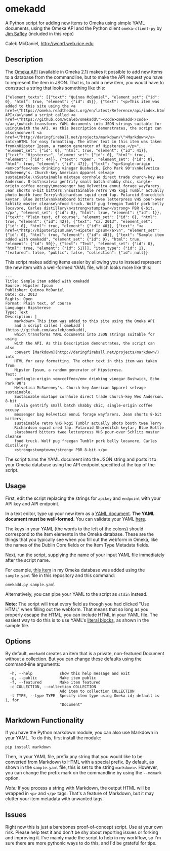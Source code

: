 omekadd
=======

A Python script for adding new items to Omeka using simple YAML
documents, using the Omeka API and the Python client
`omeka-client-py` by [Jim Safley](https://github.com/jimsafley/omeka-client-py)
(included in this repo)

Caleb McDaniel, <http://wcm1.web.rice.edu>

Description
-----------

The [Omeka
API](https://omeka.readthedocs.org/en/latest/Reference/api/index.html)
(available in Omeka 2.1) makes it possible to add new items to a
database from the commandline, but to make the API request you have to
represent the item in JSON. That is, to add a new item, you would have
to construct a string that looks something like this:

~~~~ {.json}
{"element_texts": [{"text": "Quinoa McDaniel", "element_set": {"id": 0}, "html": true, "element": {"id": 45}}, {"text": "<p>This item was added to this site using the <a href=\"https://omeka.readthedocs.org/en/latest/Reference/api/index.html\">Omeka API</a>\nand a script called <a href=\"https://github.com/wcaleb/omekadd\"><code>omekadd</code></a>,\nwhich transforms YAML documents into JSON strings suitable for using\nwith the API. As this Description demonstrates, the script can also\nconvert <a href=\"http://daringfireball.net/projects/markdown/\">Markdown</a> into\nHTML for easy formatting. The other text in this item was taken from\nHipster Ipsum, a random generator of Hipsterese.</p>", "element_set": {"id": 0}, "html": true, "element": {"id": 41}}, {"text": "Hipsterese", "element_set": {"id": 0}, "html": true, "element": {"id": 44}}, {"text": "Open", "element_set": {"id": 0}, "html": true, "element": {"id": 47}}, {"text": "<p>Single-origin <em>coffee</em> drinking vinegar Bushwick, Echo Park 90's\nHelvetica McSweeney's. Church-key American Apparel selvage sustainable.\nSustainable mixtape cornhole direct trade church-key Wes Anderson. 8-bit\nsalvia gentrify small batch shabby chic, single-origin coffee occupy\nmessenger bag Helvetica ennui forage wayfarers. Jean shorts 8-bit bitters,\nsustainable retro VHS kogi Tumblr actually photo booth twee Terry\nRichardson squid cred fap. Polaroid Shoreditch keytar, Blue Bottle\nskateboard bitters twee letterpress VHS pour-over Schlitz master cleanse\nfood truck. Wolf pug freegan Tumblr pork belly locavore, Carles distillery\n<strong>stumptown</strong> PBR 8-bit.</p>", "element_set": {"id": 0}, "html": true, "element": {"id": 1}}, {"text": "Plain text, of course", "element_set": {"id": 0}, "html": true, "element": {"id": 42}}, {"text": "ca. 2013", "element_set": {"id": 0}, "html": true, "element": {"id": 40}}, {"text": "<a href=\"http://hipsteripsum.me\">Hipster Ipsum</a>\n", "element_set": {"id": 0}, "html": true, "element": {"id": 48}}, {"text": "Sample item added with omekadd", "element_set": {"id": 0}, "html": true, "element": {"id": 50}}, {"text": "Text", "element_set": {"id": 0}, "html": true, "element": {"id": 51}}], "item_type": {"id": 1}, "featured": false, "public": false, "collection": {"id": null}}
~~~~

This script makes adding items easier by allowing you to instead
represent the new item with a well-formed YAML file, which looks more
like this:

    ---
    Title: Sample item added with omekadd
    Source: Hipster Ipsum
    Publisher: Quinoa McDaniel
    Date: ca. 2013
    Rights: Open
    Format: Plain text, of course
    Language: Hipsterese
    Type: Text
    Description: |
        markdown> This item was added to this site using the Omeka API
        and a script called [`omekadd`](https://github.com/wcaleb/omekadd),
        which transforms YAML documents into JSON strings suitable for using
        with the API. As this Description demonstrates, the script can also
        convert [Markdown](http://daringfireball.net/projects/markdown/) into
        HTML for easy formatting. The other text in this item was taken from
        Hipster Ipsum, a random generator of Hipsterese.
    Text: |
        <p>Single-origin <em>coffee</em> drinking vinegar Bushwick, Echo Park 90's
        Helvetica McSweeney's. Church-key American Apparel selvage sustainable.
        Sustainable mixtape cornhole direct trade church-key Wes Anderson. 8-bit
        salvia gentrify small batch shabby chic, single-origin coffee occupy
        messenger bag Helvetica ennui forage wayfarers. Jean shorts 8-bit bitters,
        sustainable retro VHS kogi Tumblr actually photo booth twee Terry
        Richardson squid cred fap. Polaroid Shoreditch keytar, Blue Bottle
        skateboard bitters twee letterpress VHS pour-over Schlitz master cleanse
        food truck. Wolf pug freegan Tumblr pork belly locavore, Carles distillery
        <strong>stumptown</strong> PBR 8-bit.</p>

The script turns the YAML document into the JSON string and posts it to
your Omeka database using the API endpoint specified at the top of the
script.

Usage
-----

First, edit the script replacing the strings for `apikey` and `endpoint`
with your API key and API endpoint.

In a text editor, type up your new item as a [YAML
document](http://en.wikipedia.org/wiki/YAML). **The YAML document must
be well-formed.** You can validate your YAML
[here](http://yamllint.com).

The keys in your YAML (the words to the left of the colons) should
correspond to the item elements in the Omeka database. These are the
things that you typically see when you fill out the webform in Omeka,
like the names of the Dublin Core fields or the Item Type Metadata
fields.

Next, run the script, supplying the name of your input YAML file
immediately after the script name.

For example, [this item](http://wcaleb.rice.edu/omeka/items/show/94) in
my Omeka database was added using the `sample.yaml` file in this
repository and this command:

    omekadd.py sample.yaml

Alternatively, you can pipe your YAML to the script as `stdin` instead.

**Note:** The script will treat every field as though you had clicked
"Use HTML" when filling out the webform. That means that so long as you
properly escape the HTML, you can include HTML in your YAML file. The
easiest way to do this is to use YAML's [literal
blocks](http://en.wikipedia.org/wiki/YAML#Block_literals), as shown in
the sample file.

Options
-------

By default, `omekadd` creates an item that is a private, non-featured
Document without a collection. But you can change these defaults using
the command-line arguments:

      -h, --help            show this help message and exit
      -p, --public          Make item public
      -f, --featured        Make item featured
      -c COLLECTION, --collection COLLECTION
                            Add item to collection COLLECTION
      -t TYPE, --type TYPE  Specify item type using Omeka id; default is 1, for
                            "Document"

Markdown Functionality
----------------------

If you have the Python markdown module, you can also use Markdown in
your YAML. To do this, first install the module:

    pip install markdown

Then, in your YAML file, prefix any string that you would like to be converted
from Markdown to HTML with a special prefix. By default, as shown in the
`sample.yaml` file, this is set to the string `markdown>`. However, you can
change the prefix mark on the commandline by using the `--mdmark` option.

*Note:* If you process a string with Markdown, the output HTML will be wrapped
in `<p>` and `</p>` tags. That's a feature of Markdown, but it may clutter your
item metadata with unwanted tags.

Issues
------

Right now this is just a barebones proof-of-concept script. Use at your
own risk. Please help test it and don't be shy about reporting issues or
forking and improving it. I've mainly made the script to help in my
workflow, so I'm sure there are more pythonic ways to do this, and I'd
be grateful for tips.
